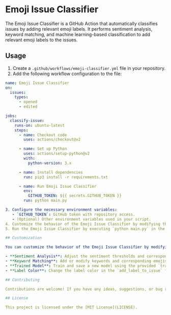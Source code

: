 
# Emoji Issue Classifier

The Emoji Issue Classifier is a GitHub Action that automatically classifies issues by adding relevant emoji labels. It performs sentiment analysis, keyword matching, and machine learning-based classification to add relevant emoji labels to the issues.

## Usage

1. Create a `.github/workflows/emoji-classifier.yml` file in your repository.
2. Add the following workflow configuration to the file:

```yaml
name: Emoji Issue Classifier
on:
  issues:
    types:
      - opened
      - edited

jobs:
  classify-issue:
    runs-on: ubuntu-latest
    steps:
      - name: Checkout code
        uses: actions/checkout@v2

      - name: Set up Python
        uses: actions/setup-python@v2
        with:
          python-version: 3.x

      - name: Install dependencies
        run: pip3 install -r requirements.txt

      - name: Run Emoji Issue Classifier
        env:
          GITHUB_TOKEN: ${{ secrets.GITHUB_TOKEN }}
        run: python main.py

3. Configure the necessary environment variables:
   - `GITHUB_TOKEN`: GitHub token with repository access.
   - (Optional) Other environment variables used in your script.
4. Customize the behavior of the Emoji Issue Classifier by modifying the Python script (`main.py`) based on your requirements.
5. Run the Emoji Issue Classifier by executing `python main.py` in the repository directory.

## Customization

You can customize the behavior of the Emoji Issue Classifier by modifying the following components:

- **Sentiment Analysis**: Adjust the sentiment thresholds and corresponding emojis in the `get_sentiment_emoji` function.
- **Keyword Matching**: Add or modify keywords and corresponding emojis in the `get_keyword_emoji` function.
- **Trained Model**: Train and save a new model using the provided `train_classifier` function and replace the `model.pkl` file.
- **Label Color**: Change the label color in the `add_label_to_issue` function by modifying the hex color code.

## Contributing

Contributions are welcome! If you have any ideas, suggestions, or bug reports, please open an issue or submit a pull request.

## License

This project is licensed under the [MIT License](LICENSE).
